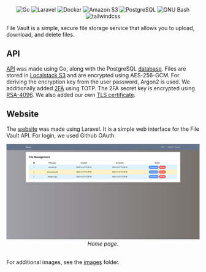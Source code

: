 <div align="center">
    <img alt="Go" src="https://img.shields.io/badge/Go-00ADD8?style=for-the-badge&logo=go&logoColor=white"/>
    <img alt="Laravel" src="https://img.shields.io/badge/LAravel-FF2D20?style=for-the-badge&logo=laravel&logoColor=white"/>
    <img alt="Docker" src="https://img.shields.io/badge/Docker-2496ED?style=for-the-badge&logo=docker&logoColor=white"/>
    <img alt="Amazon S3" src="https://img.shields.io/badge/amazon_s3-569A31?style=for-the-badge&logo=amazons3&logoColor=white"/>
    <img alt="PostgreSQL" src="https://img.shields.io/badge/postgresql-4169E1?style=for-the-badge&logo=postgresql&logoColor=white"/>
    <img alt="GNU Bash" src="https://img.shields.io/badge/gnu_bash-4EAA25?style=for-the-badge&logo=gnubash&logoColor=white"/>
    <img alt="tailwindcss" src="https://img.shields.io/badge/tailwind_css-06B6D4?style=for-the-badge&logo=tailwindcss&logoColor=white"/>
</div>

File Vault is a simple, secure file storage service that allows you to upload, download, and delete files.

## API

[API](api) was made using Go, along with the PostgreSQL [database](api/db). Files are stored
in [Localstack S3](api/storage) and are encrypted using AES-256-GCM. For deriving the encryption key from the user
password, Argon2 is used. We additionally added [2FA](api/otp) using TOTP. The 2FA secret key is encrypted using
[RSA-4096](api/pki). We also added our own [TLS certificate](api/cert).

## Website

The [website](website) was made using Laravel. It is a simple web interface for the File Vault API. For login, we used
Github OAuth.

<div align="center">
  <img src="images/home.png" alt="Home page">
  <br/>
  <i>Home page.</i>
</div>
<br/>

For additional images, see the [images](images) folder.
